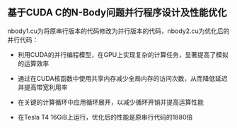 ## 基于CUDA C的N-Body问题并行程序设计及性能优化

nbody1.cu为将原串行版本的代码修改为并行版本的代码，nbody2.cu为优化后的并行代码：

- 利用CUDA的并行编程模型，在GPU上实现复杂的计算任务，显著提高了模拟的运算效率
- 通过在CUDA核函数中使用共享内存减少全局内存的访问次数，从而降低延迟并提高带宽利用率 

- 在关键的计算循环中应用循环展开，以减少循环开销并提高运算性能 

- 在Tesla T4 16GiB上运行，优化后的性能是原串行代码的1880倍
